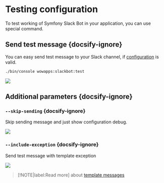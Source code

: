 # Testing configuration

To test working of Symfony Slack Bot in your application, you can use special command.

## Send test message {docsify-ignore}

You can easy send test message to your Slack channel, if [configuration](configuring.md) is valid.

```bash
./bin/console wowapps:slackbot:test
```

![](https://wow-apps.github.io/symfony-slack-bot/assets/images/docs/testing-1.jpg)

## Additional parameters {docsify-ignore}

### `--skip-sending` {docsify-ignore}

Skip sending message and just show configuration debug.

![](https://wow-apps.github.io/symfony-slack-bot/assets/images/docs/testing-3.jpg)

### `--include-exception` {docsify-ignore}

Send test message with template exception

![](https://wow-apps.github.io/symfony-slack-bot/assets/images/docs/testing-2.jpg)

> [!NOTE|label:Read more]
> about [template messages](https://google.com)